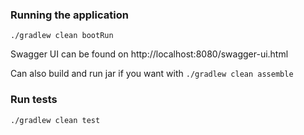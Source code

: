 ### Running the application
`./gradlew clean bootRun`

Swagger UI can be found on http://localhost:8080/swagger-ui.html

Can also build and run jar if you want with `./gradlew clean assemble`

### Run tests
`./gradlew clean test`
